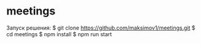 # meetings
Запуск решения:
$ git clone https://github.com/maksimov1/meetings.git
$ cd meetings
$ npm install
$ npm run start 
